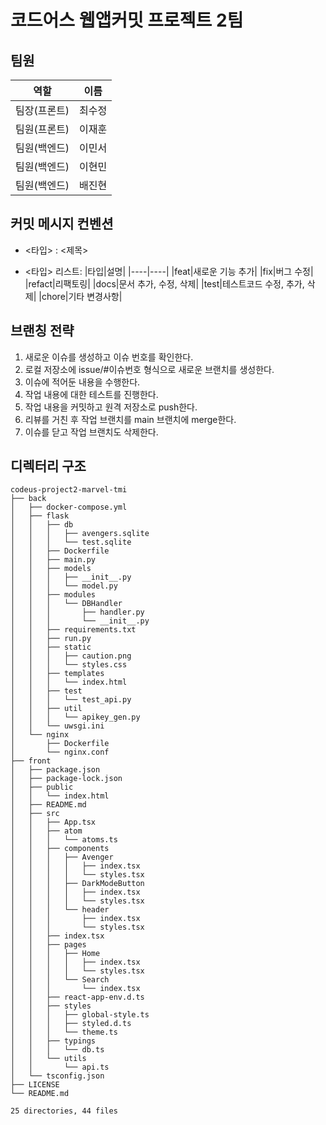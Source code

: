 # 코드어스 웹앱커밋 프로젝트 2팀

## 팀원

| 역할         | 이름   |
| ------------ | ------ |
| 팀장(프론트) | 최수정 |
| 팀원(프론트) | 이재훈 |
| 팀원(백엔드) | 이민서 |
| 팀원(백엔드) | 이현민 |
| 팀원(백엔드) | 배진현 |

## 커밋 메시지 컨벤션

- <타입> : <제목>

- <타입> 리스트:
  |타입|설명|
  |----|----|
  |feat|새로운 기능 추가|
  |fix|버그 수정|
  |refact|리팩토링|
  |docs|문서 추가, 수정, 삭제|
  |test|테스트코드 수정, 추가, 삭제|
  |chore|기타 변경사항|

## 브랜칭 전략

1. 새로운 이슈를 생성하고 이슈 번호를 확인한다.
2. 로컬 저장소에 issue/#이슈번호 형식으로 새로운 브랜치를 생성한다.
3. 이슈에 적어둔 내용을 수행한다.
4. 작업 내용에 대한 테스트를 진행한다.
5. 작업 내용을 커밋하고 원격 저장소로 push한다.
6. 리뷰를 거친 후 작업 브랜치를 main 브랜치에 merge한다.
7. 이슈를 닫고 작업 브랜치도 삭제한다.

## 디렉터리 구조

```
codeus-project2-marvel-tmi
├── back
│   ├── docker-compose.yml
│   ├── flask
│   │   ├── db
│   │   │   ├── avengers.sqlite
│   │   │   └── test.sqlite
│   │   ├── Dockerfile
│   │   ├── main.py
│   │   ├── models
│   │   │   ├── __init__.py
│   │   │   └── model.py
│   │   ├── modules
│   │   │   └── DBHandler
│   │   │       ├── handler.py
│   │   │       └── __init__.py
│   │   ├── requirements.txt
│   │   ├── run.py
│   │   ├── static
│   │   │   ├── caution.png
│   │   │   └── styles.css
│   │   ├── templates
│   │   │   └── index.html
│   │   ├── test
│   │   │   └── test_api.py
│   │   ├── util
│   │   │   └── apikey_gen.py
│   │   └── uwsgi.ini
│   └── nginx
│       ├── Dockerfile
│       └── nginx.conf
├── front
│   ├── package.json
│   ├── package-lock.json
│   ├── public
│   │   └── index.html
│   ├── README.md
│   ├── src
│   │   ├── App.tsx
│   │   ├── atom
│   │   │   └── atoms.ts
│   │   ├── components
│   │   │   ├── Avenger
│   │   │   │   ├── index.tsx
│   │   │   │   └── styles.tsx
│   │   │   ├── DarkModeButton
│   │   │   │   ├── index.tsx
│   │   │   │   └── styles.tsx
│   │   │   └── header
│   │   │       ├── index.tsx
│   │   │       └── styles.tsx
│   │   ├── index.tsx
│   │   ├── pages
│   │   │   ├── Home
│   │   │   │   ├── index.tsx
│   │   │   │   └── styles.tsx
│   │   │   └── Search
│   │   │       └── index.tsx
│   │   ├── react-app-env.d.ts
│   │   ├── styles
│   │   │   ├── global-style.ts
│   │   │   ├── styled.d.ts
│   │   │   └── theme.ts
│   │   ├── typings
│   │   │   └── db.ts
│   │   └── utils
│   │       └── api.ts
│   └── tsconfig.json
├── LICENSE
└── README.md

25 directories, 44 files
```
